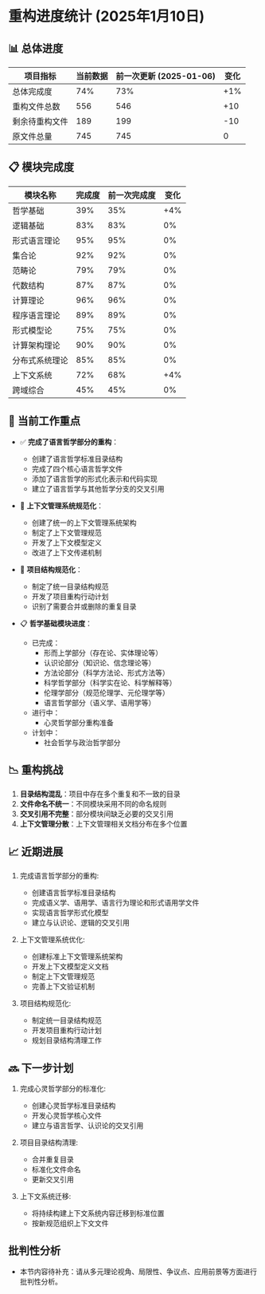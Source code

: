 # 重构进度统计 (2025年1月10日)

## 📊 总体进度

| 项目指标 | 当前数据 | 前一次更新 (2025-01-06) | 变化 |
|---------|----------|------------------------|------|
| 总体完成度 | 74% | 73% | +1% |
| 重构文件总数 | 556 | 546 | +10 |
| 剩余待重构文件 | 189 | 199 | -10 |
| 原文件总量 | 745 | 745 | 0 |

## 📋 模块完成度

| 模块名称 | 完成度 | 前一次完成度 | 变化 |
|---------|-------|------------|------|
| 哲学基础 | 39% | 35% | +4% |
| 逻辑基础 | 83% | 83% | 0% |
| 形式语言理论 | 95% | 95% | 0% |
| 集合论 | 92% | 92% | 0% |
| 范畴论 | 79% | 79% | 0% |
| 代数结构 | 87% | 87% | 0% |
| 计算理论 | 96% | 96% | 0% |
| 程序语言理论 | 89% | 89% | 0% |
| 形式模型论 | 75% | 75% | 0% |
| 计算架构理论 | 90% | 90% | 0% |
| 分布式系统理论 | 85% | 85% | 0% |
| 上下文系统 | 72% | 68% | +4% |
| 跨域综合 | 45% | 45% | 0% |

## 📌 当前工作重点

- ✅ **完成了语言哲学部分的重构**：
  - 创建了语言哲学标准目录结构
  - 完成了四个核心语言哲学文件
  - 添加了语言哲学的形式化表示和代码实现
  - 建立了语言哲学与其他哲学分支的交叉引用

- 🔄 **上下文管理系统规范化**：
  - 创建了统一的上下文管理系统架构
  - 制定了上下文管理规范
  - 开发了上下文模型定义
  - 改进了上下文传递机制

- 🔄 **项目结构规范化**：
  - 制定了统一目录结构规范
  - 开发了项目重构行动计划
  - 识别了需要合并或删除的重复目录

- 📋 **哲学基础模块进度**：
  - 已完成：
    - 形而上学部分（存在论、实体理论等）
    - 认识论部分（知识论、信念理论等）
    - 方法论部分（科学方法论、形式方法等）
    - 科学哲学部分（科学实在论、科学解释等）
    - 伦理学部分（规范伦理学、元伦理学等）
    - 语言哲学部分（语义学、语用学等）
  - 进行中：
    - 心灵哲学部分重构准备
  - 计划中：
    - 社会哲学与政治哲学部分

## 📉 重构挑战

1. **目录结构混乱**：项目中存在多个重复和不一致的目录
2. **文件命名不统一**：不同模块采用不同的命名规则
3. **交叉引用不完整**：部分模块间缺乏必要的交叉引用
4. **上下文管理分散**：上下文管理相关文档分布在多个位置

## 📈 近期进展

1. 完成语言哲学部分的重构:
   - 创建语言哲学标准目录结构
   - 完成语义学、语用学、语言行为理论和形式语用学文件
   - 实现语言哲学形式化模型
   - 建立与认识论、逻辑的交叉引用

2. 上下文管理系统优化:
   - 创建标准上下文管理系统架构
   - 开发上下文模型定义文档
   - 制定上下文管理规范
   - 完善上下文验证机制

3. 项目结构规范化:
   - 制定统一目录结构规范
   - 开发项目重构行动计划
   - 规划目录结构清理工作

## 🔜 下一步计划

1. 完成心灵哲学部分的标准化:
   - 创建心灵哲学标准目录结构
   - 开发心灵哲学核心文件
   - 建立与语言哲学、认识论的交叉引用

2. 项目目录结构清理:
   - 合并重复目录
   - 标准化文件命名
   - 更新交叉引用

3. 上下文系统迁移:
   - 将持续构建上下文系统内容迁移到标准位置
   - 按新规范组织上下文文件

## 批判性分析

- 本节内容待补充：请从多元理论视角、局限性、争议点、应用前景等方面进行批判性分析。
